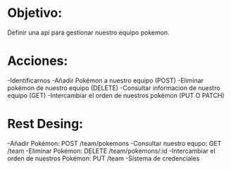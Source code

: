 # Objetivo:
Definir una api para gestionar nuestro equipo pokemon.

# Acciones:
-Identificarnos
-Añadir Pokémon a nuestro equipo (POST)
-Eliminar pokémon de nuestro equipo (DELETE)
-Consultar informacion de nuestro equipo (GET)
-Intercambiar el orden de nuestros pokémon (PUT O PATCH)

# Rest Desing:

-Añadir Pokémon: POST /team/pokemons
-Consultar nuestro equpo: GET /team
-Eliminar Pokémon: DELETE /team/pokemons/:id
-Intercambiar el orden de nuestros Pokémon: PUT /team
-Sistema de credenciales
